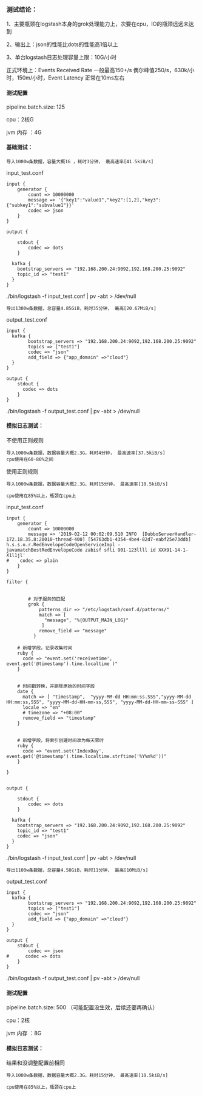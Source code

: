 ### 测试结论：

1、主要瓶颈在logstash本身的grok处理能力上，次要在cpu，IO的瓶颈远远未达到

2、输出上：json的性能比dots的性能高1倍以上

3、单台logstash日志处理容量上限：10G/小时

正式环境上：Events Received Rate 一般最高150+/s 偶尔峰值250/s，630k/小时，150m/小时，Event Latency 正常在10ms左右

#### 测试配置

pipeline.batch.size: 125

cpu：2核G

jvm 内存 ：4G

#### 基础测试：

```
导入1000w条数据，容量大概1G ，耗时3分钟， 最高速率[41.5kiB/s]
```

input\_test.conf

```
input {
    generator {
        count => 10000000
        message => '{"key1":"value1","key2":[1,2],"key3":{"subkey1":"subvalue1"}}'
        codec => json
    }
}

output {

    stdout {
        codec => dots
    }

  kafka {
    bootstrap_servers => "192.168.200.24:9092,192.168.200.25:9092"
    topic_id => "test1"
  }
}
```

./bin/logstash -f input\_test.conf \| pv -abt &gt; /dev/null

```
导出1300w条数据，总容量4.85GiB，耗时35分钟， 最高[20.67MiB/s]
```

output\_test.conf

```
input {
  kafka {
        bootstrap_servers => "192.168.200.24:9092,192.168.200.25:9092"
        topics => ["test1"]
        codec => "json"
        add_field => {"app_domain" =>"cloud"}
  }
}

output {
    stdout {
      codec => dots
    }
}
```

./bin/logstash -f output\_test.conf \| pv -abt &gt; /dev/null

#### 模拟日志测试：

不使用正则规则

```
导入1000w条数据，数据容量大概2.3G，耗时4分钟， 最高速率[37.5kiB/s]
cpu使用在60-80%之间
```

使用正则规则

```
导入1000w条数据，数据容量大概2.3G，耗时15分钟， 最高速率[10.5kiB/s]

cpu使用在85%以上，瓶颈在cpu上
```

input\_test.conf

```
input {
    generator {
        count => 10000000
        message => '2019-02-12 00:02:09.510 INFO  [DubboServerHandler-172.18.35.8:20010-thread-400] [54763db1-4354-4be4-82d7-eabf25e73ddb] h.s.s.o.r.RedEnvelopeCodeOpenServiceImpl - javamatchBestRedEnvelopeCode zabisf sfli 901-123llll id XXX91-14-1-X1l1jl'
#    codec => plain
    }
}

filter {


        # 对于服务的匹配
        grok {
            patterns_dir => "/etc/logstash/conf.d/patterns/"
            match => [
              "message", "%{OUTPUT_MAIN_LOG}"
             ]
            remove_field => "message"
          }

    # 新增字段，记录收集时间
    ruby {
      code => "event.set('receivetime', event.get('@timestamp').time.localtime )"
    }


    # 时间戳转换，并删除原始的时间字段
    date {
      match => [ "timestamp",  "yyyy-MM-dd HH:mm:ss.SSS","yyyy-MM-dd HH:mm:ss,SSS", "yyyy-MM-dd-HH-mm-ss,SSS", "yyyy-MM-dd-HH-mm-ss-SSS" ]
      locale => "en"
      # timezone => "+08:00"
      remove_field => "timestamp"
    }


    # 新增字段，将索引创建时间改为每天零时
    ruby {
      code => "event.set('IndexDay', event.get('@timestamp').time.localtime.strftime('%Y%m%d'))"
    }

}


output {

    stdout {
        codec => dots
    }

  kafka {
    bootstrap_servers => "192.168.200.24:9092,192.168.200.25:9092"
    topic_id => "test1"
    codec => "json"
  }
}
```

./bin/logstash -f input\_test.conf \| pv -abt &gt; /dev/null

```
导出1100w条数据，总容量4.58GiB，耗时11分钟， 最高[10MiB/s]
```

output\_test.conf

```
input {
  kafka {
        bootstrap_servers => "192.168.200.24:9092,192.168.200.25:9092"
        topics => ["test1"]
        codec => "json"
        add_field => {"app_domain" =>"cloud"}
  }
}

output {
    stdout {
        codec => json
#      codec => dots
    }
}
```

./bin/logstash -f output\_test.conf \| pv -abt &gt; /dev/null

#### 测试配置

pipeline.batch.size: 500 （可能配置没生效，后续还要再确认）

cpu：2核

jvm 内存 ：8G

#### 模拟日志测试：

结果和没调整配置前相同

```
导入1000w条数据，数据容量大概2.3G，耗时15分钟， 最高速率[10.5kiB/s]

cpu使用在85%以上，瓶颈在cpu上
```



